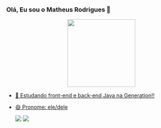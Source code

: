 ### Olá, Eu sou o Matheus Rodrigues 👋
  <div align="center">
  <a href="https://github.com/MatheusRGPereira">
  <img height="180em" src="https://github-readme-stats.vercel.app/api?username=MatheusRGPereira&show_icons=true&theme=gruvbox&include_all_commits=true&count_private=true"/>
</div>

- 🌱 Estudando front-end e back-end Java na Generation!!
- 😄 Pronome: ele/dele
 
  
  <a href = "mailto:matheusgaldinoinfo@gmail.com"><img src="https://img.shields.io/badge/-Gmail-%23333?style=for-the-badge&logo=gmail&logoColor=white" target="_blank"></a>
  <a href="https://www.linkedin.com/in/matheus-rodrigues-galdino-pereira-b5a3731b9/" target="_blank"><img src="https://img.shields.io/badge/-LinkedIn-%230077B5?style=for-the-badge&logo=linkedin&logoColor=white" target="_blank"></a> 
 
  
 
